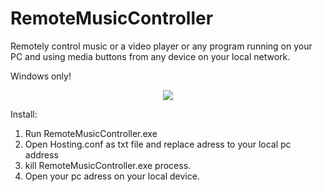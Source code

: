 # RemoteMusicController
Remotely control music or a video player or any program running on your PC and using media buttons from any device on your local network.

Windows only!
<p align="center">
<img src="https://user-images.githubusercontent.com/45435662/74341910-a45bf580-4db9-11ea-83d3-7b37232659df.jpg">
</p>

Install:
1. Run RemoteMusicController.exe
2. Open Hosting.conf as txt file and replace adress to your local pc address
3. kill RemoteMusicController.exe process.
4. Open your pc adress on your local device.
